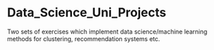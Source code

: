 # Data_Science_Uni_Projects
 Two sets of exercises which implement data science/machine learning methods for clustering, recommendation systems etc.
